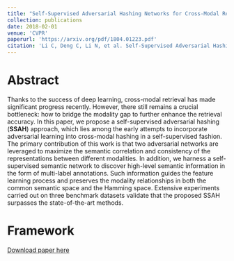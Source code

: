 ```yaml
---
title: "Self-Supervised Adversarial Hashing Networks for Cross-Modal Retrieval"
collection: publications
date: 2018-02-01
venue: 'CVPR'
paperurl: 'https://arxiv.org/pdf/1804.01223.pdf'
citation: 'Li C, Deng C, Li N, et al. Self-Supervised Adversarial Hashing Networks for Cross-Modal Retrieval[J]. arXiv preprint arXiv:1804.01223, 2018.'
---
```


Abstract
======
Thanks to the success of deep learning, cross-modal retrieval has made significant progress recently. However, there still remains a crucial bottleneck: how to bridge the modality gap to further enhance the retrieval accuracy. In this paper, we propose a self-supervised adversarial hashing (__SSAH__) approach, which lies among the early attempts to incorporate adversarial learning into cross-modal hashing in a self-supervised fashion. The primary contribution of this work is that two adversarial networks are leveraged to maximize the semantic correlation and consistency of the representations between different modalities. In addition, we harness a self-supervised semantic network to discover high-level semantic information in the form of multi-label annotations. Such information guides the feature learning process and preserves the modality relationships in both the common semantic space and the Hamming space. Extensive experiments carried out on three benchmark datasets validate that the proposed SSAH surpasses the state-of-the-art methods.

Framework
======

[Download paper here](https://arxiv.org/pdf/1804.01223.pdf)
